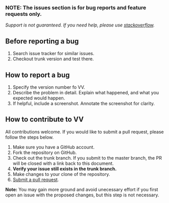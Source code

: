 ### NOTE: The issues section is for bug reports and feature requests only.
_Support is not guaranteed. If you need help, please use [stackoverflow](http://stackoverflow.com/search?q=cmb)._

Before reporting a bug
---
1. Search issue tracker for similar issues.
2. Checkout trunk version and test there.

How to report a bug
---
1. Specify the version number fo VV.
3. Describe the problem in detail. Explain what happened, and what you expected would happen.
5. If helpful, include a screenshot. Annotate the screenshot for clarity.


How to contribute to VV
---
All contributions welcome. If you would like to submit a pull request, please follow the steps below.

1. Make sure you have a GitHub account.
2. Fork the repository on GitHub.
3. Check out the trunk branch. If you submit to the master branch, the PR will be closed with a link back to this document.
4. **Verify your issue still exists in the trunk branch.**
5. Make changes to your clone of the repository.
6. [Submit a pull request](https://help.github.com/articles/creating-a-pull-request/).

**Note:** You may gain more ground and avoid unecessary effort if you first open an issue with the proposed changes, but this step is not necessary.
